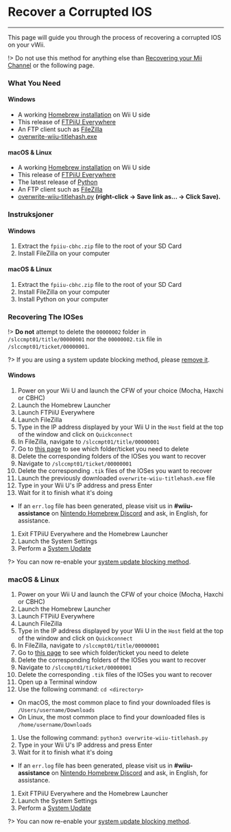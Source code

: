 # Recover a Corrupted IOS
---
This page will guide you through the process of recovering a corrupted IOS on your vWii.

!> Do not use this method for anything else than [Recovering your Mii Channel](recover-mii-channel) or the following page.

### What You Need

<!-- tabs:start -->

#### **Windows**

- A working [Homebrew installation](introduction) on Wii U side
- This release of [FTPiiU Everywhere](http://wiiubru.com/appstore/zips/fpiiu-cbhc.zip)
- An FTP client such as [FileZilla](https://filezilla-project.org/download.php?show_all=1)
- <a href="https://github.com/ihaveamac/overwrite-wiiu-titlehash/releases/download/v1.0/overwrite-wiiu-titlehash.exe" download>overwrite-wiiu-titlehash.exe</a>

#### **macOS & Linux**

- A working [Homebrew installation](introduction) on Wii U side
- This release of [FTPiiU Everywhere](http://wiiubru.com/appstore/zips/fpiiu-cbhc.zip)
- The latest release of [Python](https://www.python.org/downloads/)
- An FTP client such as [FileZilla](https://filezilla-project.org/download.php?show_all=1)
- <a href="https://github.com/ihaveamac/overwrite-wiiu-titlehash/raw/master/overwrite-wiiu-titlehash.py" download>overwrite-wiiu-titlehash.py</a> **(right-click -> Save link as... -> Click Save).**

<!-- tabs:end -->

### Instruksjoner

<!-- tabs:start -->

#### **Windows**

1. Extract the `fpiiu-cbhc.zip` file to the root of your SD Card
1. Install FileZilla on your computer

#### **macOS & Linux**

1. Extract the `fpiiu-cbhc.zip` file to the root of your SD Card
1. Install FileZilla on your computer
1. Install Python on your computer

<!-- tabs:end -->

### Recovering The IOSes

!> **Do not** attempt to delete the `00000002` folder in `/slccmpt01/title/00000001` nor the `00000002.tik` file in `/slccmpt01/ticket/00000001`.

?> If you are using a system update blocking method, please [remove it](unblock-updates).

<!-- tabs:start -->

#### **Windows**

1. Power on your Wii U and launch the CFW of your choice (Mocha, Haxchi or CBHC)
1. Launch the Homebrew Launcher
1. Launch FTPiiU Everywhere
1. Launch FileZilla
1. Type in the IP address displayed by your Wii U in the `Host` field at the top of the window and click on `Quickconnect`
1. In FileZilla, navigate to `/slccmpt01/title/00000001`
1. Go to [this page](ios-folders) to see which folder/ticket you need to delete
1. Delete the corresponding folders of the IOSes you want to recover
1. Navigate to `/slccmpt01/ticket/00000001`
1. Delete the corresponding `.tik` files of the IOSes you want to recover
1. Launch the previously downloaded `overwrite-wiiu-titlehash.exe` file
1. Type in your Wii U's IP address and press Enter
1. Wait for it to finish what it's doing
 - If an `err.log` file has been generated, please visit us in **#wiiu-assistance** on [Nintendo Homebrew Discord](https://discord.gg/C29hYvh) and ask, in English, for assistance.
1. Exit FTPiiU Everywhere and the Homebrew Launcher
1. Launch the System Settings
1. Perform a [System Update](https://en-americas-support.nintendo.com/app/answers/detail/a_id/1136/~/how-to-perform-a-system-update)

?> You can now re-enable your [system update blocking method](block-updates).

### **macOS & Linux**

1. Power on your Wii U and launch the CFW of your choice (Mocha, Haxchi or CBHC)
1. Launch the Homebrew Launcher
1. Launch FTPiiU Everywhere
1. Launch FileZilla
1. Type in the IP address displayed by your Wii U in the `Host` field at the top of the window and click on `Quickconnect`
1. In FileZilla, navigate to `/slccmpt01/title/00000001`
1. Go to [this page](ios-folders) to see which folder/ticket you need to delete
1. Delete the corresponding folders of the IOSes you want to recover
1. Navigate to `/slccmpt01/ticket/00000001`
1. Delete the corresponding `.tik` files of the IOSes you want to recover
1. Open up a Terminal window
1. Use the following command: `cd <directory>`
 - On macOS, the most common place to find your downloaded files is `/Users/username/Downloads`
 - On Linux, the most common place to find your downloaded files is `/home/username/Downloads`
1. Use the following command: `python3 overwrite-wiiu-titlehash.py`
1. Type in your Wii U's IP address and press Enter
1. Wait for it to finish what it's doing
 - If an `err.log` file has been generated, please visit us in **#wiiu-assistance** on [Nintendo Homebrew Discord](https://discord.gg/C29hYvh) and ask, in English, for assistance.
1. Exit FTPiiU Everywhere and the Homebrew Launcher
1. Launch the System Settings
1. Perform a [System Update](https://en-americas-support.nintendo.com/app/answers/detail/a_id/1136/~/how-to-perform-a-system-update)

?> You can now re-enable your [system update blocking method](block-updates).

<!-- tabs:end -->